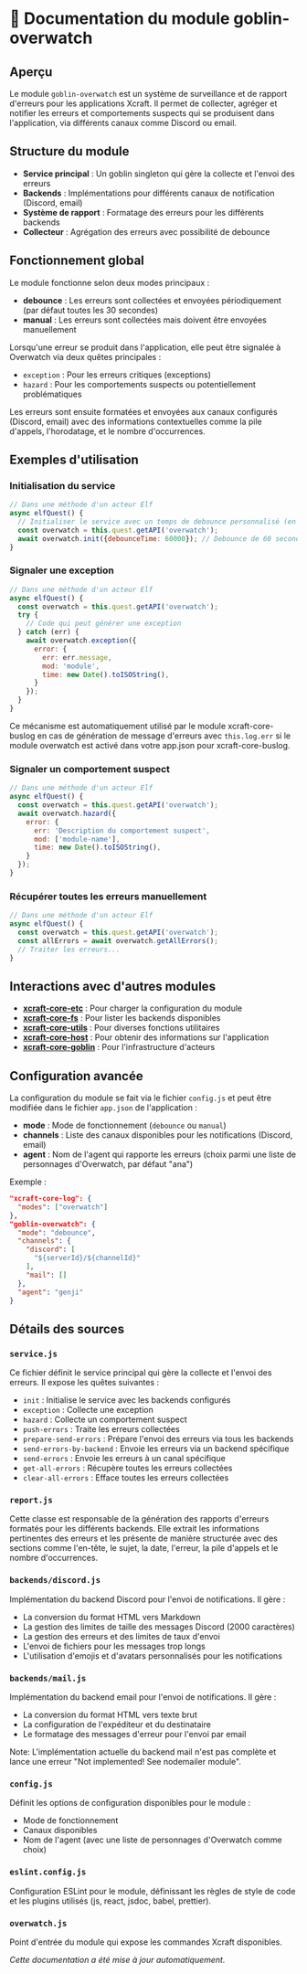 # 📘 Documentation du module goblin-overwatch

## Aperçu

Le module `goblin-overwatch` est un système de surveillance et de rapport d'erreurs pour les applications Xcraft. Il permet de collecter, agréger et notifier les erreurs et comportements suspects qui se produisent dans l'application, via différents canaux comme Discord ou email.

## Structure du module

- **Service principal** : Un goblin singleton qui gère la collecte et l'envoi des erreurs
- **Backends** : Implémentations pour différents canaux de notification (Discord, email)
- **Système de rapport** : Formatage des erreurs pour les différents backends
- **Collecteur** : Agrégation des erreurs avec possibilité de debounce

## Fonctionnement global

Le module fonctionne selon deux modes principaux :

- **debounce** : Les erreurs sont collectées et envoyées périodiquement (par défaut toutes les 30 secondes)
- **manual** : Les erreurs sont collectées mais doivent être envoyées manuellement

Lorsqu'une erreur se produit dans l'application, elle peut être signalée à Overwatch via deux quêtes principales :

- `exception` : Pour les erreurs critiques (exceptions)
- `hazard` : Pour les comportements suspects ou potentiellement problématiques

Les erreurs sont ensuite formatées et envoyées aux canaux configurés (Discord, email) avec des informations contextuelles comme la pile d'appels, l'horodatage, et le nombre d'occurrences.

## Exemples d'utilisation

### Initialisation du service

```javascript
// Dans une méthode d'un acteur Elf
async elfQuest() {
  // Initialiser le service avec un temps de debounce personnalisé (en ms)
  const overwatch = this.quest.getAPI('overwatch');
  await overwatch.init({debounceTime: 60000}); // Debounce de 60 secondes
}
```

### Signaler une exception

```javascript
// Dans une méthode d'un acteur Elf
async elfQuest() {
  const overwatch = this.quest.getAPI('overwatch');
  try {
    // Code qui peut générer une exception
  } catch (err) {
    await overwatch.exception({
      error: {
        err: err.message,
        mod: 'module',
        time: new Date().toISOString(),
      }
    });
  }
}
```

Ce mécanisme est automatiquement utilisé par le module xcraft-core-buslog en cas de génération de message d'erreurs avec `this.log.err` si le module overwatch est activé dans votre app.json pour xcraft-core-buslog.

### Signaler un comportement suspect

```javascript
// Dans une méthode d'un acteur Elf
async elfQuest() {
  const overwatch = this.quest.getAPI('overwatch');
  await overwatch.hazard({
    error: {
      err: 'Description du comportement suspect',
      mod: ['module-name'],
      time: new Date().toISOString(),
    }
  });
}
```

### Récupérer toutes les erreurs manuellement

```javascript
// Dans une méthode d'un acteur Elf
async elfQuest() {
  const overwatch = this.quest.getAPI('overwatch');
  const allErrors = await overwatch.getAllErrors();
  // Traiter les erreurs...
}
```

## Interactions avec d'autres modules

- **[xcraft-core-etc]** : Pour charger la configuration du module
- **[xcraft-core-fs]** : Pour lister les backends disponibles
- **[xcraft-core-utils]** : Pour diverses fonctions utilitaires
- **[xcraft-core-host]** : Pour obtenir des informations sur l'application
- **[xcraft-core-goblin]** : Pour l'infrastructure d'acteurs

## Configuration avancée

La configuration du module se fait via le fichier `config.js` et peut être modifiée dans le fichier `app.json` de l'application :

- **mode** : Mode de fonctionnement (`debounce` ou `manual`)
- **channels** : Liste des canaux disponibles pour les notifications (Discord, email)
- **agent** : Nom de l'agent qui rapporte les erreurs (choix parmi une liste de personnages d'Overwatch, par défaut "ana")

Exemple :

```json
"xcraft-core-log": {
  "modes": ["overwatch"]
},
"goblin-overwatch": {
  "mode": "debounce",
  "channels": {
    "discord": [
      "${serverId}/${channelId}"
    ],
    "mail": []
  },
  "agent": "genji"
}
```

## Détails des sources

### `service.js`

Ce fichier définit le service principal qui gère la collecte et l'envoi des erreurs. Il expose les quêtes suivantes :

- `init` : Initialise le service avec les backends configurés
- `exception` : Collecte une exception
- `hazard` : Collecte un comportement suspect
- `push-errors` : Traite les erreurs collectées
- `prepare-send-errors` : Prépare l'envoi des erreurs via tous les backends
- `send-errors-by-backend` : Envoie les erreurs via un backend spécifique
- `send-errors` : Envoie les erreurs à un canal spécifique
- `get-all-errors` : Récupère toutes les erreurs collectées
- `clear-all-errors` : Efface toutes les erreurs collectées

### `report.js`

Cette classe est responsable de la génération des rapports d'erreurs formatés pour les différents backends. Elle extrait les informations pertinentes des erreurs et les présente de manière structurée avec des sections comme l'en-tête, le sujet, la date, l'erreur, la pile d'appels et le nombre d'occurrences.

### `backends/discord.js`

Implémentation du backend Discord pour l'envoi de notifications. Il gère :

- La conversion du format HTML vers Markdown
- La gestion des limites de taille des messages Discord (2000 caractères)
- La gestion des erreurs et des limites de taux d'envoi
- L'envoi de fichiers pour les messages trop longs
- L'utilisation d'emojis et d'avatars personnalisés pour les notifications

### `backends/mail.js`

Implémentation du backend email pour l'envoi de notifications. Il gère :

- La conversion du format HTML vers texte brut
- La configuration de l'expéditeur et du destinataire
- Le formatage des messages d'erreur pour l'envoi par email

Note: L'implémentation actuelle du backend mail n'est pas complète et lance une erreur "Not implemented! See nodemailer module".

### `config.js`

Définit les options de configuration disponibles pour le module :

- Mode de fonctionnement
- Canaux disponibles
- Nom de l'agent (avec une liste de personnages d'Overwatch comme choix)

### `eslint.config.js`

Configuration ESLint pour le module, définissant les règles de style de code et les plugins utilisés (js, react, jsdoc, babel, prettier).

### `overwatch.js`

Point d'entrée du module qui expose les commandes Xcraft disponibles.

_Cette documentation a été mise à jour automatiquement._

[xcraft-core-etc]: https://github.com/Xcraft-Inc/xcraft-core-etc
[xcraft-core-fs]: https://github.com/Xcraft-Inc/xcraft-core-fs
[xcraft-core-utils]: https://github.com/Xcraft-Inc/xcraft-core-utils
[xcraft-core-host]: https://github.com/Xcraft-Inc/xcraft-core-host
[xcraft-core-goblin]: https://github.com/Xcraft-Inc/xcraft-core-goblin